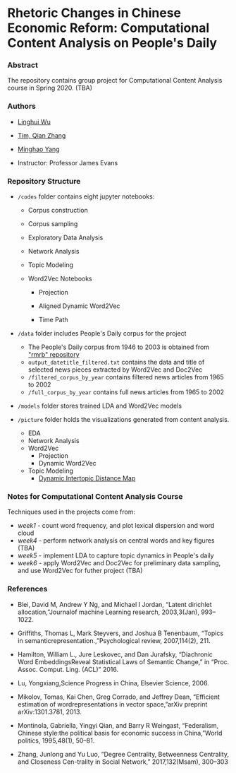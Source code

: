 # Rhetoric Changes in Chinese Economic Reform: Computational Content Analysis on People's Daily 

### Abstract

The repository contains group project for Computational Content Analysis course in Spring 2020. (TBA)

### Authors

- [Linghui Wu](https://github.com/linghui-wu)
- [Tim, Qian Zhang](https://github.com/timqzhang)
- [Minghao Yang](https://github.com/WMhYang)

- Instructor: Professor James Evans

### Repository Structure

- `/codes` folder contains eight jupyter notebooks:

  - Corpus construction

  - Corpus sampling

  - Exploratory Data Analysis

  - Network Analysis

  - Topic Modeling

  - Word2Vec Notebooks

    - Projection
    - Aligned Dynamic Word2Vec

    - Time Path

- `/data` folder includes People's Daily corpus for the project

  - The People's Daily corpus from 1946 to 2003 is obtained from ["rmrb" repository](https://github.com/fangj/rmrb)
  - `output_datetitle_filtered.txt`  contains the data and title of selected news pieces extracted by Word2Vec and Doc2Vec
  - `/filtered_corpus_by_year` contains filtered news articles from 1965 to 2002
  - `/full_corpus_by_year` contains full news articles from 1965 to 2002

- `/models` folder stores trained LDA  and Word2Vec models

- `/picture` folder holds the visualizations generated from content analysis.

  - EDA
  - Network Analysis
  - Word2Vec
    - Projection
    - Dynamic Word2Vec
  - Topic Modeling
    - [Dynamic Intertopic Distance Map](https://htmlpreview.github.io/?https://github.com/WMhYang/EconContent/blob/master/pictures/topic_modeling/rmrb_lda.html)

### Notes for Computational Content Analysis Course

Techniques used in the projects come from:

- *week1* - count word frequency, and plot lexical dispersion and word cloud
- *week4* - perform network analysis on central words and key figures (TBA)
- *week5* - implement LDA to capture topic dynamics in People's daily
- *week6* - apply Word2Vec and Doc2Vec for preliminary data sampling, and use Word2Vec for futher project (TBA)

### References

- Blei, David M, Andrew Y Ng, and Michael I Jordan, “Latent dirichlet allocation,”Journalof machine Learning research, 2003,3(Jan), 993–1022.

- Griffiths, Thomas L, Mark Steyvers, and Joshua B Tenenbaum, “Topics in semanticrepresentation.,”Psychological review, 2007,114(2), 211.

- Hamilton, William L., Jure Leskovec, and Dan Jurafsky, “Diachronic Word EmbeddingsReveal Statistical Laws of Semantic Change,” in “Proc. Assoc. Comput. Ling. (ACL)” 2016.

- Lu, Yongxiang,Science Progress in China, Elsevier Science, 2006.

- Mikolov, Tomas, Kai Chen, Greg Corrado, and Jeffrey Dean, “Efficient estimation of wordrepresentations in vector space,”arXiv preprint arXiv:1301.3781, 2013.

- Montinola, Gabriella, Yingyi Qian, and Barry R Weingast, “Federalism, Chinese style:the political basis for economic success in China,”World politics, 1995,48(1), 50–81.

- Zhang, Junlong and Yu Luo, “Degree Centrality, Betweenness Centrality, and Closeness Cen-trality in Social Network,” 2017,132(Msam), 300–303